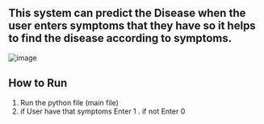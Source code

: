 ## This system can predict the Disease when the user enters symptoms that they have so it helps to find the disease according to symptoms. 

![image](https://github.com/user-attachments/assets/b47b43e1-4bf5-451e-ae65-8a944252a6c7)

## How to Run

1) Run the python file (main file)
2) if User have that symptoms Enter 1 . if not Enter 0 
